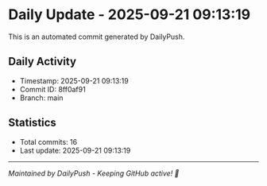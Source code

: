 # Daily Update - 2025-09-21 09:13:19

This is an automated commit generated by DailyPush.

## Daily Activity
- Timestamp: 2025-09-21 09:13:19
- Commit ID: 8ff0af91
- Branch: main

## Statistics
- Total commits: 16
- Last update: 2025-09-21 09:13:19

---
*Maintained by DailyPush - Keeping GitHub active! 🚀*
